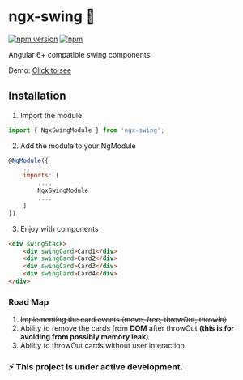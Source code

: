 # ngx-swing 🍺

[![npm version](https://badge.fury.io/js/ngx-swing.svg)](https://www.npmjs.com/package/ngx-swing) [![npm](https://img.shields.io/npm/dw/ngx-swing.svg)](https://www.npmjs.com/package/ngx-swing)


Angular 6+ compatible swing components 

Demo: <a href="http://ngx-swing.firebaseapp.com" target="new">Click to see<a/>

## Installation

1. Import the module

```javascript
import { NgxSwingModule } from 'ngx-swing';
```

2. Add the module to your NgModule

```javascript
@NgModule({
	...
    imports: [
    	....
        NgxSwingModule
        ....
    ]
})
```

3. Enjoy with components

```html
<div swingStack>
	<div swingCard>Card1</div>
    <div swingCard>Card2</div>
    <div swingCard>Card3</div>
    <div swingCard>Card4</div>
</div>
```

### Road Map

1. <s>Implementing the card events (move, free, throwOut, throwIn)</s>
2. Ability to remove the cards from <b>DOM</b> after throwOut <b>(this is for avoiding from possibly memory leak)</b>
3. Ability to throwOut cards without user interaction.

### ⚡ This project is under active development.